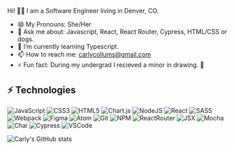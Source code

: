 Hi! 👋🏻
I am a Software Engineer living in Denver, CO.

- 😄 My Pronouns: She/Her
- 💬 Ask me about: Javascript, React, React Router, Cypress, HTML/CSS or dogs.
- 🌱 I’m currently learning Typescript.
- 📫 How to reach me: carlycollums@gmail.com
- ⚡ Fun fact: During my undergrad I recieved a minor in drawing. 🎨

## ⚡️ Technologies 

![JavaScript](https://img.shields.io/badge/javascript-%23323330.svg?style=for-the-badge&logo=javascript&logoColor=%23F7DF1E)
![CSS3](https://img.shields.io/badge/css3-%231572B6.svg?style=for-the-badge&logo=css3&logoColor=white)
![HTML5](https://img.shields.io/badge/html5-%23E34F26.svg?style=for-the-badge&logo=html5&logoColor=white)
![Chart.js](https://img.shields.io/badge/chart.js-F5788D.svg?style=for-the-badge&logo=chart.js&logoColor=white)
![NodeJS](https://img.shields.io/badge/node.js-6DA55F?style=for-the-badge&logo=node.js&logoColor=white)
![React](https://img.shields.io/badge/react-%2320232a.svg?style=for-the-badge&logo=react&logoColor=%2361DAFB)
![SASS](https://img.shields.io/badge/SASS-hotpink.svg?style=for-the-badge&logo=SASS&logoColor=white)
![Webpack](https://img.shields.io/badge/webpack-%238DD6F9.svg?style=for-the-badge&logo=webpack&logoColor=black)
![Figma](https://img.shields.io/badge/figma-%23F24E1E.svg?style=for-the-badge&logo=figma&logoColor=white)
![Atom](https://img.shields.io/badge/Atom-%2366595C.svg?style=for-the-badge&logo=atom&logoColor=white)
![Git](https://img.shields.io/badge/git-%23F05033.svg?style=for-the-badge&logo=git&logoColor=white)
![NPM](https://img.shields.io/badge/NPM-%23000000.svg?style=for-the-badge&logo=npm&logoColor=white)
![ReactRouter](https://img.shields.io/badge/-React%20Router-211f20?logo=react-router&logoColor=61DAFB&style=for-the-badge)
![JSX](https://img.shields.io/badge/-jsx-302f2f?logo=javascript&logoColor=9428cb&style=for-the-badge)
![Mocha](https://img.shields.io/badge/-mocha-8D6748?logo=mocha&logoColor=white&style=for-the-badge)
![Chai](https://img.shields.io/badge/-chai-F7EFDF?logo=chai&logoColor=A30701&style=for-the-badge)
![Cypress](https://img.shields.io/badge/-cypress-black?logo=cypress&logoColor=white&style=for-the-badge)
![VSCode](https://img.shields.io/badge/-VSCode-2C2C32?logo=visual-studio-code&logoColor=007ACC&style=for-the-badge)


![Carly's GitHub stats](https://github-readme-stats.vercel.app/api?username=ccollums&show_icons=true&theme=nightowl)
